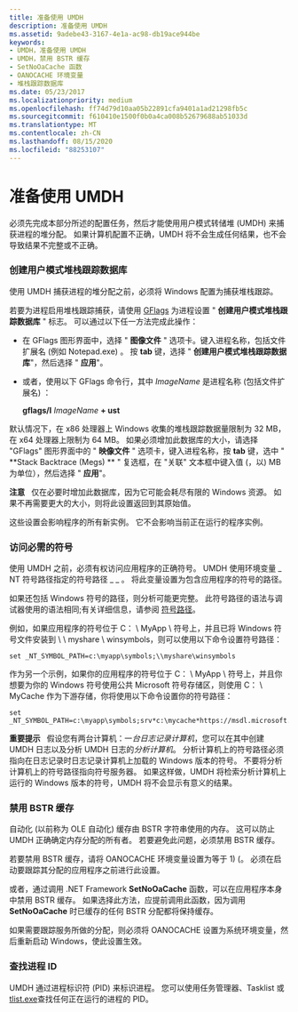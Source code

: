 ```yaml
---
title: 准备使用 UMDH
description: 准备使用 UMDH
ms.assetid: 9adebe43-3167-4e1a-ac98-db19ace944be
keywords:
- UMDH，准备使用 UMDH
- UMDH，禁用 BSTR 缓存
- SetNoOaCache 函数
- OANOCACHE 环境变量
- 堆栈跟踪数据库
ms.date: 05/23/2017
ms.localizationpriority: medium
ms.openlocfilehash: ff74d79d10aa05b22891cfa9401a1ad21298fb5c
ms.sourcegitcommit: f610410e1500f0b0a4ca008b52679688ab51033d
ms.translationtype: MT
ms.contentlocale: zh-CN
ms.lasthandoff: 08/15/2020
ms.locfileid: "88253107"
---
```

# <a name="preparing-to-use-umdh"></a>准备使用 UMDH

必须先完成本部分所述的配置任务，然后才能使用用户模式转储堆 (UMDH) 来捕获进程的堆分配。 如果计算机配置不正确，UMDH 将不会生成任何结果，也不会导致结果不完整或不正确。

### <a name="create-the-user-mode-stack-trace-database"></a>创建用户模式堆栈跟踪数据库

使用 UMDH 捕获进程的堆分配之前，必须将 Windows 配置为捕获堆栈跟踪。

若要为进程启用堆栈跟踪捕获，请使用 [GFlags](gflags.md) 为进程设置 " **创建用户模式堆栈跟踪数据库** " 标志。 可以通过以下任一方法完成此操作：

-   在 GFlags 图形界面中，选择 " **图像文件** " 选项卡。键入进程名称，包括文件扩展名 (例如 Notepad.exe) 。 按 **tab** 键，选择 " **创建用户模式堆栈跟踪数据库**"，然后选择 " **应用**"。

-   或者，使用以下 GFlags 命令行，其中 *ImageName* 是进程名称 (包括文件扩展名) ：

    **gflags/I** *ImageName* **+ ust**

默认情况下，在 x86 处理器上 Windows 收集的堆栈跟踪数据量限制为 32 MB，在 x64 处理器上限制为 64 MB。 如果必须增加此数据库的大小，请选择 "GFlags" 图形界面中的 " **映像文件** " 选项卡，键入进程名称，按 **tab** 键，选中 " **Stack Backtrace (Megs) ** " 复选框，在 "关联" 文本框中键入值 (，以) MB 为单位），然后选择 " **应用**"。

**注意**   仅在必要时增加此数据库，因为它可能会耗尽有限的 Windows 资源。 如果不再需要更大的大小，则将此设置返回到其原始值。

这些设置会影响程序的所有新实例。 它不会影响当前正在运行的程序实例。

### <a name="access-the-necessary-symbols"></a>访问必需的符号

使用 UMDH 之前，必须有权访问应用程序的正确符号。 UMDH 使用环境变量 \_ NT 符号路径指定的符号路径 \_ \_ 。 将此变量设置为包含应用程序的符号的路径。

如果还包括 Windows 符号的路径，则分析可能更完整。 此符号路径的语法与调试器使用的语法相同;有关详细信息，请参阅 [符号路径](symbol-path.md)。

例如，如果应用程序的符号位于 C： \\ MyApp \\ 符号上，并且已将 Windows 符号文件安装到 \\ \\ myshare \\ winsymbols，则可以使用以下命令设置符号路径：

```console
set _NT_SYMBOL_PATH=c:\myapp\symbols;\\myshare\winsymbols
```

作为另一个示例，如果你的应用程序的符号位于 C： \\ MyApp \\ 符号上，并且你想要为你的 Windows 符号使用公共 Microsoft 符号存储区，则使用 C： \\ MyCache 作为下游存储，你将使用以下命令设置你的符号路径：

```console
set _NT_SYMBOL_PATH=c:\myapp\symbols;srv*c:\mycache*https://msdl.microsoft.com/download/symbols
```

**重要提示**   假设您有两台计算机：一*台日志记录计算机*，您可以在其中创建 UMDH 日志以及分析 UMDH 日志的*分析计算机*。 分析计算机上的符号路径必须指向在日志记录时日志记录计算机上加载的 Windows 版本的符号。 不要将分析计算机上的符号路径指向符号服务器。 如果这样做，UMDH 将检索分析计算机上运行的 Windows 版本的符号，UMDH 将不会显示有意义的结果。


### <a name="disable-bstr-caching"></a>禁用 BSTR 缓存

自动化 (以前称为 OLE 自动化) 缓存由 BSTR 字符串使用的内存。 这可以防止 UMDH 正确确定内存分配的所有者。 若要避免此问题，必须禁用 BSTR 缓存。

若要禁用 BSTR 缓存，请将 OANOCACHE 环境变量设置为等于 1)  (。 必须在启动要跟踪其分配的应用程序之前进行此设置。

或者，通过调用 .NET Framework **SetNoOaCache** 函数，可以在应用程序本身中禁用 BSTR 缓存。 如果选择此方法，应提前调用此函数，因为调用 **SetNoOaCache** 时已缓存的任何 BSTR 分配都将保持缓存。

如果需要跟踪服务所做的分配，则必须将 OANOCACHE 设置为系统环境变量，然后重新启动 Windows，使此设置生效。

### <a name="find-the-process-id"></a>查找进程 ID

UMDH 通过进程标识符 (PID) 来标识进程。 您可以使用任务管理器、Tasklist 或 [tlist.exe](tlist.md)查找任何正在运行的进程的 PID。

 

 





